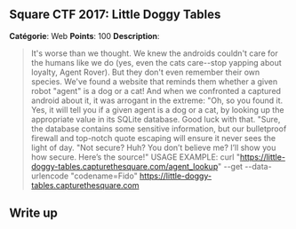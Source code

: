 Square CTF 2017: Little Doggy Tables
-------

**Catégorie**: Web **Points**: 100 **Description**:

> It's worse than we thought. We knew the androids couldn't care for the humans like we do (yes, even the cats care--stop yapping about loyalty, Agent Rover). But they don't even remember their own species.
We've found a website that reminds them whether a given robot "agent" is a dog or a cat! And when we confronted a captured android about it, it was arrogant in the extreme:
"Oh, so you found it. Yes, it will tell you if a given agent is a dog or a cat, by looking up the appropriate value in its SQLite database. Good luck with that.
"Sure, the database contains some sensitive information, but our bulletproof firewall and top-notch quote escaping will ensure it never sees the light of day.
"Not secure? Huh? You don’t believe me? I’ll show you how secure. Here’s the source!"
USAGE EXAMPLE:
curl "https://little-doggy-tables.capturethesquare.com/agent_lookup" --get --data-urlencode "codename=Fido"
https://little-doggy-tables.capturethesquare.com


Write up
-------
